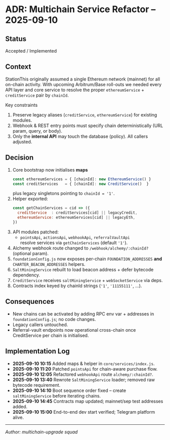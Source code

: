 # ADR: Multichain Service Refactor – 2025-09-10

## Status
Accepted / Implemented

## Context
StationThis originally assumed a single Ethereum network (mainnet) for all on-chain
activity.  With upcoming Arbitrum/Base roll-outs we needed every API layer and core
service to resolve the proper `ethereumService` + `creditService` pair by `chainId`.

Key constraints
1. Preserve legacy aliases (`creditService`, `ethereumService`) for existing modules.
2. Webhook & REST entry points must specify chain deterministically (URL param,
   query, or body).
3. Only the **internal API** may touch the database (policy).  All callers adjusted.

## Decision
1. Core bootstrap now initialises **maps**
   ```js
   const ethereumServices = { [chainId]: new EthereumService() }
   const creditServices   = { [chainId]: new CreditService()  }
   ```
   plus legacy singletons pointing to `chainId = '1'`.
2. Helper exported:
   ```js
   const getChainServices = cid => ({
     creditService  : creditServices[cid] || legacyCredit,
     ethereumService: ethereumServices[cid] || legacyEth,
   })
   ```
3. API modules patched:
   * `pointsApi`, `actionsApi`, `webhookApi`, `referralVaultApi`  
     resolve services via `getChainServices` (default `'1'`).
4. Alchemy webhook route changed to `/webhook/alchemy/:chainId?` (optional param).
5. `foundationConfig.js` now exposes per-chain `FOUNDATION_ADDRESSES` **and**
   `CHARTER_BEACON_ADDRESSES` helpers.
6. `SaltMiningService` rebuilt to load beacon address + defer bytecode dependency.
7. `CreditService` receives `saltMiningService` + `webSocketService` via deps.
8. Contracts index keyed by chainId strings (`'1'`, `'11155111'`, …).

## Consequences
* New chains can be activated by adding RPC env var + addresses in
  `foundationConfig.js`; no code changes.
* Legacy callers untouched.
* Referral-vault endpoints now operational cross-chain once CreditService per
  chain is initialised.

## Implementation Log
- **2025-09-10 10:15**  Added maps & helper in `core/services/index.js`.
- **2025-09-10 11:20**  Patched `pointsApi` for chain-aware purchase flow.
- **2025-09-10 12:05**  Refactored `webhookApi` route `alchemy/:chainId?`.
- **2025-09-10 13:40**  Rewrote `SaltMiningService` loader; removed raw bytecode
  requirement.
- **2025-09-10 14:10**  Boot sequence order fixed – create `saltMiningService`
  before iterating chains.
- **2025-09-10 14:45**  Contracts map updated; mainnet/sep test addresses added.
- **2025-09-10 15:00**  End-to-end dev start verified; Telegram platform alive.

---
*Author: multichain-upgrade squad*

